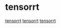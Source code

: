 # tensorrt

[tensorrt](https://github.com/Adlik/Adlik)
[tensorrt](https://github.com/nebuly-ai/nebullvm)
[tensorrt](https://github.com/pytorch/TensorRT)
